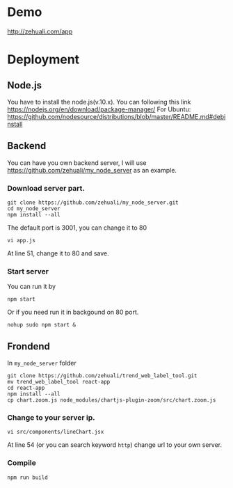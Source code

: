 # Demo

http://zehuali.com/app

# Deployment

## Node.js

You have to install the node.js(v.10.x).
You can following this link https://nodejs.org/en/download/package-manager/
For Ubuntu: https://github.com/nodesource/distributions/blob/master/README.md#debinstall

## Backend

You can have you own backend server, I will use https://github.com/zehuali/my_node_server as an example.

### Download server part.

    git clone https://github.com/zehuali/my_node_server.git
    cd my_node_server
    npm install --all

The default port is 3001, you can change it to 80

    vi app.js

At line 51, change it to 80 and save.

### Start server

You can run it by

    npm start

Or if you need run it in backgound on 80 port.

    nohup sudo npm start &
  
## Frondend

In `my_node_server` folder

    git clone https://github.com/zehuali/trend_web_label_tool.git
    mv trend_web_label_tool react-app
    cd react-app
    npm install --all
    cp chart.zoom.js node_modules/chartjs-plugin-zoom/src/chart.zoom.js
  
### Change to your server ip.

    vi src/components/lineChart.jsx

At line 54 (or you can search keyword `http`) change url to your own server.

### Compile

    npm run build
